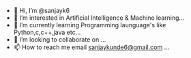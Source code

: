 - 👋 Hi, I’m @sanjayk6
- 👀 I’m interested in Artificial Intelligence & Machine learning...
- 🌱 I’m currently learning Programming launguage's like Python,c,c++,java etc...
- 💞️ I’m looking to collaborate on ...
- 📫 How to reach me email sanjaykunde6@gmail.com ...

<!---
sanjayk6/sanjayk6 is a ✨ special ✨ repository because its `README.md` (this file) appears on your GitHub profile.
You can click the Preview link to take a look at your changes.
--->
